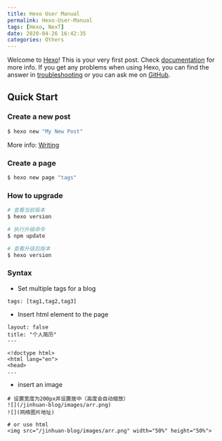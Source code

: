 ```yaml
---
title: Hexo User Manual
permalink: Hexo-User-Manual
tags: [Hexo, NexT]
date: 2020-04-26 16:42:35
categories: Others
---
```

Welcome to [Hexo](https://hexo.io/)! This is your very first post. Check [documentation](https://hexo.io/docs/) for more info. If you get any problems when using Hexo, you can find the answer in [troubleshooting](https://hexo.io/docs/troubleshooting.html) or you can ask me on [GitHub](https://github.com/hexojs/hexo/issues).

## Quick Start

### Create a new post

``` bash
$ hexo new "My New Post"
```

More info: [Writing](https://hexo.io/docs/writing.html)

### Create a page

``` bash
$ hexo new page "tags"
```
### How to upgrade
```bash 
# 查看当前版本
$ hexo version

# 执行升级命令
$ npm update

# 查看升级后版本
$ hexo version
```
### Syntax

* Set multiple tags for a blog
```
tags: [tag1,tag2,tag3]
```

*  Insert html element to the page
``` 
layout: false
title: "个人简历"
---

<!doctype html>
<html lang="en">
<head>
...
```

* insert an image
``` 
# 设置宽度为200px并设置居中（高度会自动缩放）
![](/jinhuan-blog/images/arr.png)
![](网络图片地址)

# or use html
<img src="/jinhuan-blog/images/arr.png" width="50%" height="50%">


```
